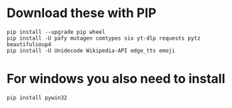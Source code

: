 # Download these with PIP

```
pip install --upgrade pip wheel
pip install -U pafy mutagen comtypes six yt-dlp requests pytz beautifulsoup4 
pip install -U Unidecode Wikipedia-API edge_tts emoji
```

# For windows you also need to install
```
pip install pywin32
```

